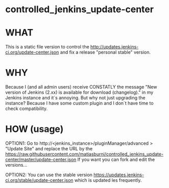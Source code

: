 # controlled_jenkins_update-center

WHAT
============
This is a static file version to control the http://updates.jenkins-ci.org/update-center.json and fix a release "personal stable" version. 

WHY
============
Because I (and all admin users) receive CONSTATLY the message "New version of Jenkins (2.xx) is available for download (changelog)." in my Jenkins instance and it´s annoying.
But why not just upgrading the instance? Because I have some custom plugin and I don´t have time to check compatibility.

HOW (usage)
============
OPTION1: Go to http://<jenkins_instance>/pluginManager/advanced > "Update Site" and replace the URL by the https://raw.githubusercontent.com/matiasburni/controlled_jenkins_update-center/master/update-center.json
If you want you can fork and edit the versions...

OPTION2: You can use the stable version https://updates.jenkins-ci.org/stable/update-center.json which is updated les frequently.
